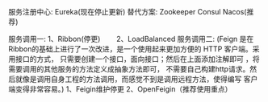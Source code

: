 服务注册中心:
Eureka(现在停止更新)
替代方案: Zookeeper  Consul  Nacos(推荐)

服务调用一:
1、Ribbon(停更)　　
2、LoadBalanced
服务调用二:    (Feign 是在 Ribbon的基础上进行了一次改进，是一个使用起来更加方便的 HTTP 客户端。采用接口的方式， 只需要创建一个接口，面向接口；然后在上面添加注解即可 ，将需要调用的其他服务的方法定义成抽象方法即可， 不需要自己构建http请求。然后就像是调用自身工程的方法调用，而感觉不到是调用远程方法，使得编写 客户端变得非常容易。)
1、Feigin维护停更
2、OpenFeigin（推荐使用重点）